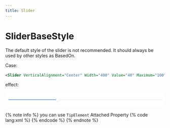 ```yaml
---
title: Slider
---
```


# SliderBaseStyle

The default style of the slider is not recommended. It should always be used by other styles as BasedOn.

Case:

```xml
<Slider VerticalAlignment="Center" Width="400" Value="40" Maximum="100"/>
```

effect:

![Slider.DefaultStyle](https://raw.githubusercontent.com/HandyOrg/HandyOrgResource/master/HandyControl/Doc/native_controls/Slider.DefaultStyle.png)

{% note info %}
you can use `TipElement` Attached Property
{% code lang:xml %}
<Slider hc:TipElement.Visibility="Visible" hc:TipElement.Placement="BottomRight" IsSnapToTickEnabled="True" Value="5" TickPlacement="Both" Orientation="Vertical"/>
{% endcode %}
{% endnote %}